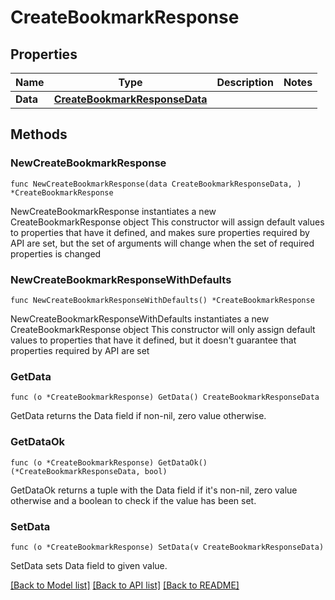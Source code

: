# CreateBookmarkResponse

## Properties

Name | Type | Description | Notes
------------ | ------------- | ------------- | -------------
**Data** | [**CreateBookmarkResponseData**](CreateBookmarkResponseData.md) |  | 

## Methods

### NewCreateBookmarkResponse

`func NewCreateBookmarkResponse(data CreateBookmarkResponseData, ) *CreateBookmarkResponse`

NewCreateBookmarkResponse instantiates a new CreateBookmarkResponse object
This constructor will assign default values to properties that have it defined,
and makes sure properties required by API are set, but the set of arguments
will change when the set of required properties is changed

### NewCreateBookmarkResponseWithDefaults

`func NewCreateBookmarkResponseWithDefaults() *CreateBookmarkResponse`

NewCreateBookmarkResponseWithDefaults instantiates a new CreateBookmarkResponse object
This constructor will only assign default values to properties that have it defined,
but it doesn't guarantee that properties required by API are set

### GetData

`func (o *CreateBookmarkResponse) GetData() CreateBookmarkResponseData`

GetData returns the Data field if non-nil, zero value otherwise.

### GetDataOk

`func (o *CreateBookmarkResponse) GetDataOk() (*CreateBookmarkResponseData, bool)`

GetDataOk returns a tuple with the Data field if it's non-nil, zero value otherwise
and a boolean to check if the value has been set.

### SetData

`func (o *CreateBookmarkResponse) SetData(v CreateBookmarkResponseData)`

SetData sets Data field to given value.



[[Back to Model list]](../README.md#documentation-for-models) [[Back to API list]](../README.md#documentation-for-api-endpoints) [[Back to README]](../README.md)


